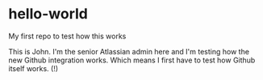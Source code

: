 # hello-world
My first repo to test how this works

This is John. I'm the senior Atlassian admin here and I'm testing how the new Github integration works. Which means I first have to test how Github itself works. (!)
